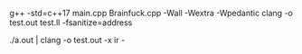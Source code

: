 g++ -std=c++17 main.cpp Brainfuck.cpp -Wall -Wextra -Wpedantic
clang -o test.out test.ll -fsanitize=address

./a.out | clang -o test.out -x ir -
